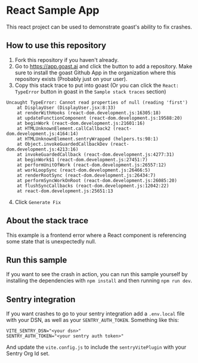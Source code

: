 # React Sample App

This react project can be used to demonstrate goast's ability to fix crashes.

## How to use this repository

1) Fork this repository if you haven't already.
2) Go to https://app.goast.ai and click the button to add a repository. Make sure to install the goast Github App in the organization where this repository exists (Probably just on your user).
3) Copy this stack trace to put into goast (Or you can click the `React: TypeError` button in goast in the `Sample stack traces` section)

```
Uncaught TypeError: Cannot read properties of null (reading 'first')
    at DisplayUser (DisplayUser.jsx:8:33)
    at renderWithHooks (react-dom.development.js:16305:18)
    at updateFunctionComponent (react-dom.development.js:19588:20)
    at beginWork (react-dom.development.js:21601:16)
    at HTMLUnknownElement.callCallback2 (react-dom.development.js:4164:14)
    at HTMLUnknownElement.sentryWrapped (helpers.ts:98:1)
    at Object.invokeGuardedCallbackDev (react-dom.development.js:4213:16)
    at invokeGuardedCallback (react-dom.development.js:4277:31)
    at beginWork$1 (react-dom.development.js:27451:7)
    at performUnitOfWork (react-dom.development.js:26557:12)
    at workLoopSync (react-dom.development.js:26466:5)
    at renderRootSync (react-dom.development.js:26434:7)
    at performSyncWorkOnRoot (react-dom.development.js:26085:20)
    at flushSyncCallbacks (react-dom.development.js:12042:22)
    at react-dom.development.js:25651:13
```

4) Click `Generate Fix`

## About the stack trace

This example is a frontend error where a React component is referencing some state that is unexpectedly null.

## Run this sample

If you want to see the crash in action, you can run this sample yourself by installing the dependencies with `npm install` and then running `npm run dev`. 

## Sentry integration

If you want crashes to go to your sentry integration add a `.env.local` file with your DSN, as well as your `SENTRY_AUTH_TOKEN`. Something like this:

```
VITE_SENTRY_DSN="<your dsn>"
SENTRY_AUTH_TOKEN="<your sentry auth token>"
```

And update the `vite.config.js` to include the `sentryVitePlugin` with your Sentry Org Id set.